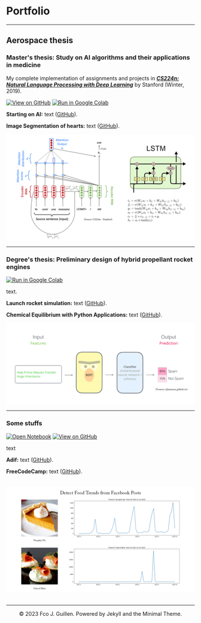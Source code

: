 # Portfolio
---
## Aerospace thesis
### Master's thesis: Study on AI algorithms and their applications in medicine

My complete implementation of assignments and projects in [***CS224n: Natural Language Processing with Deep Learning***](http://web.stanford.edu/class/cs224n/) by Stanford (Winter, 2019).

[![View on GitHub](https://img.shields.io/badge/GitHub-View_on_GitHub-blue?logo=GitHub)](https://github.com/chriskhanhtran/CS224n-NLP-Solutions/tree/master/assignments/)
[![Run in Google Colab](https://img.shields.io/badge/Colab-Run_in_Google_Colab-blue?logo=Google&logoColor=FDBA18)](https://colab.research.google.com/drive/1f32gj5IYIyFipoINiC8P3DvKat-WWLUK)

**Starting on AI:** text ([GitHub](https://github.com/chriskhanhtran/CS224n-NLP-Solutions/tree/master/assignments/)).

**Image Segmentation of hearts:** text ([GitHub](https://github.com/chriskhanhtran/CS224n-NLP-Assignments/tree/master/assignments/a3)).

<center><img src="images/nlp.png"/></center>

---
### Degree's thesis: Preliminary design of hybrid propellant rocket engines

[![Run in Google Colab](https://img.shields.io/badge/Colab-Run_in_Google_Colab-blue?logo=Google&logoColor=FDBA18)](https://colab.research.google.com/drive/1f32gj5IYIyFipoINiC8P3DvKat-WWLUK)

<div style="text-align: justify">text.</div>

**Launch rocket simulation:** text ([GitHub](https://github.com/chriskhanhtran/CS224n-NLP-Solutions/tree/master/assignments/)).

**Chemical Equilibrium with Python Applications:** text ([GitHub](https://github.com/chriskhanhtran/CS224n-NLP-Assignments/tree/master/assignments/a3)).

<center><img src="images/BERT-classification.png"/></center>

---
### Some stuffs

[![Open Notebook](https://img.shields.io/badge/Jupyter-Open_Notebook-blue?logo=Jupyter)](projects/detect-food-trends-facebook.html)
[![View on GitHub](https://img.shields.io/badge/GitHub-View_on_GitHub-blue?logo=GitHub)](https://github.com/chriskhanhtran/facebook-detect-food-trends)

<div style="text-align: justify">text</div>

**Adif:** text ([GitHub](https://github.com/chriskhanhtran/CS224n-NLP-Solutions/tree/master/assignments/)).

**FreeCodeCamp:** text ([GitHub](https://github.com/chriskhanhtran/CS224n-NLP-Assignments/tree/master/assignments/a3)).


<br>
<center><img src="images/fb-food-trends.png"></center>
<br>

---
<center>© 2023 Fco J. Guillen. Powered by Jekyll and the Minimal Theme.</center>
